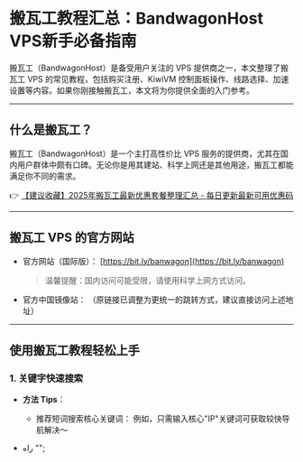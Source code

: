 # 搬瓦工教程汇总：BandwagonHost VPS新手必备指南

搬瓦工（BandwagonHost）是备受用户关注的 VPS 提供商之一，本文整理了搬瓦工 VPS 的常见教程，包括购买注册、KiwiVM 控制面板操作、线路选择、加速设置等内容。如果你刚接触搬瓦工，本文将为你提供全面的入门参考。

---

## 什么是搬瓦工？  
搬瓦工（BandwagonHost）是一个主打高性价比 VPS 服务的提供商，尤其在国内用户群体中颇有口碑。无论你是用其建站、科学上网还是其他用途，搬瓦工都能满足你不同的需求。

👉 [【建议收藏】2025年搬瓦工最新优惠套餐整理汇总 - 每日更新最新可用优惠码](https://bit.ly/banwagon)

---

## 搬瓦工 VPS 的官方网站

- 官方网站（国际版）：
  [https://bit.ly/banwagon](https://bit.ly/banwagon)
  > 温馨提醒：国内访问可能受限，请使用科学上网方式访问。
  
- 官方中国镜像站：
  （原链接已调整为更统一的跳转方式，建议直接访问上述地址）

---

## 使用搬瓦工教程轻松上手

### 1. 关键字快速搜索

- **方法 Tips**：
    * 推荐短词搜索核心关键词： 例如，只需输入核心"IP"关键词可获取较快导航解决～

- راه "";